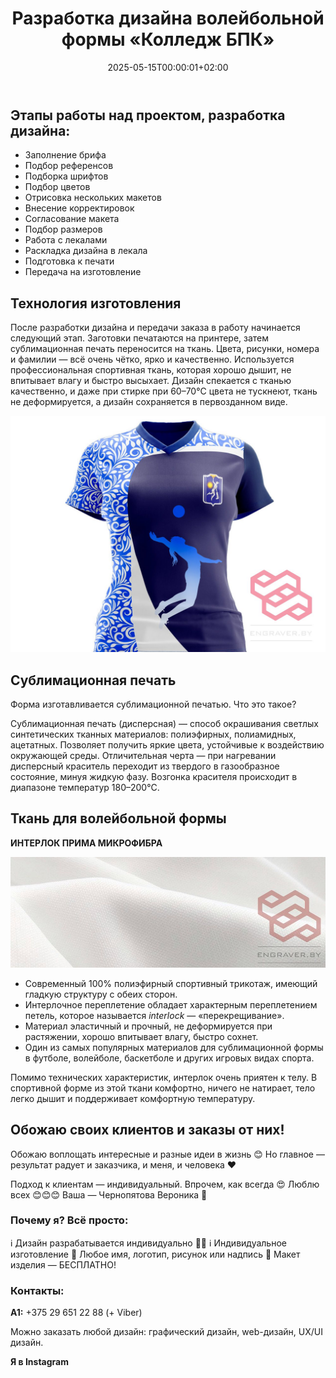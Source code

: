 ﻿---
title: "Разработка дизайна волейбольной формы «Колледж БПК»"
description: "Разработка дизайна спортивной формы для вашей команды, графический дизайн, брендбук, дизайн логотипа, UX/UI дизайн, web-дизайн.Создаю красоту"
slug: razrabotka-dizajna-volejbolnoj-formy-kolledzh-bpk
summary: "В итоге форма, в которой вы победите!"
date: 2025-05-15T00:00:01+02:00
lastmod: 2025-05-15T00:00:02+02:00
draft: false
weight:
toc: true
categories: [design]
tags: [волейбол, форма, форма на заказ, дизайн формы]
contributors: [veroncher]
pinned: false
homepage: false
seo:
  title: "" # custom title (optional)
  description: "" # custom description (recommended)
  canonical: "" # custom canonical URL (optional)
  robots: "" # custom robot tags (optional)
---

## Этапы работы над проектом, разработка дизайна:

- Заполнение брифа
- Подбор референсов
- Подборка шрифтов
- Подбор цветов
- Отрисовка нескольких макетов
- Внесение корректировок
- Согласование макета
- Подбор размеров
- Работа с лекалами
- Раскладка дизайна в лекала
- Подготовка к печати
- Передача на изготовление

## Технология изготовления

После разработки дизайна и передачи заказа в работу начинается следующий этап. Заготовки печатаются на принтере, затем сублимационная печать переносится на ткань. Цвета, рисунки, номера и фамилии — всё очень чётко, ярко и качественно. Используется профессиональная спортивная ткань, которая хорошо дышит, не впитывает влагу и быстро высыхает. Дизайн спекается с тканью качественно, и даже при стирке при 60–70°C цвета не тускнеют, ткань не деформируется, а дизайн сохраняется в первозданном виде.

![razrabotka-dizajna-volejbolnoj-formy-kolledzh-bpk](img/01-razrabotka-dizajna-volejbolnoj-formy-kolledzh-bpk.jpg)

## Сублимационная печать

Форма изготавливается сублимационной печатью. Что это такое?

Сублимационная печать (дисперсная) — способ окрашивания светлых синтетических тканных материалов: полиэфирных, полиамидных, ацетатных. Позволяет получить яркие цвета, устойчивые к воздействию окружающей среды. Отличительная черта — при нагревании дисперсный краситель переходит из твердого в газообразное состояние, минуя жидкую фазу. Возгонка красителя происходит в диапазоне температур 180–200°C.

## Ткань для волейбольной формы

**ИНТЕРЛОК ПРИМА МИКРОФИБРА**

![razrabotka-dizajna-volejbolnoj-formy-kolledzh-bpk](img/02-razrabotka-dizajna-volejbolnoj-formy-kolledzh-bpk.jpg)

- Современный 100% полиэфирный спортивный трикотаж, имеющий гладкую структуру с обеих сторон.
- Интерлочное переплетение обладает характерным переплетением петель, которое называется *interlock* — «перекрещивание».
- Материал эластичный и прочный, не деформируется при растяжении, хорошо впитывает влагу, быстро сохнет.
- Один из самых популярных материалов для сублимационной формы в футболе, волейболе, баскетболе и других игровых видах спорта.

Помимо технических характеристик, интерлок очень приятен к телу. В спортивной форме из этой ткани комфортно, ничего не натирает, тело легко дышит и поддерживает комфортную температуру.

## Обожаю своих клиентов и заказы от них!

Обожаю воплощать интересные и разные идеи в жизнь 😊
Но главное — результат радует и заказчика, и меня, и человека ❤️

Подход к клиентам — индивидуальный. Впрочем, как всегда 😍
Люблю всех 😊😊😊
Ваша — Чернопятова Вероника 🤗

### Почему я? Всё просто:

ℹ️ Дизайн разрабатывается индивидуально 👍🏻
ℹ️ Индивидуальное изготовление
💸 Любое имя, логотип, рисунок или надпись
🤑 Макет изделия — БЕСПЛАТНО!

### Контакты:

**A1:** +375 29 651 22 88 (+ Viber)

Можно заказать любой дизайн: графический дизайн, web-дизайн, UX/UI дизайн.

**Я в Instagram**